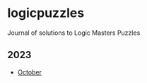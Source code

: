 # logicpuzzles
Journal of solutions to Logic Masters Puzzles

## 2023

- [October](./October/Main.md)
